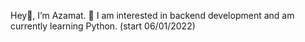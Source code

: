 Hey👋, I’m Azamat.
 👀 I am interested in backend development and am currently learning Python. (start 06/01/2022)

<!---
azamatabdurasulov/azamatabdurasulov is a ✨ special ✨ repository because its `README.md` (this file) appears on your GitHub profile.
You can click the Preview link to take a look at your changes.
--->
